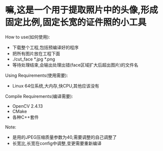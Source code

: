 嘛,这是一个用于提取照片中的头像,形成固定比例,固定长宽的证件照的小工具
==============================================================

How to use(如何使用):

 - 下载整个工程,包括预编译好的程序
 - 把所有图片放在工程下面
 - ./cut_face *.jpg *.png
 - 等待处理结束,会输出处理出错(face区域扩大后超出图片)的文件名

Using Requirements(使用需要):

 - Linux 64位系统,大内存,快CPU,其他应该没有

Compile Requirements(编译需要):

 - OpenCV 2.4.13
 - CMake
 - 各种C++套件

Note:

 - 是用的JPEG压缩质量参数为40,需要调整的自己调整了
 - 长宽比,长宽在config中调整,变更需要重新编译
